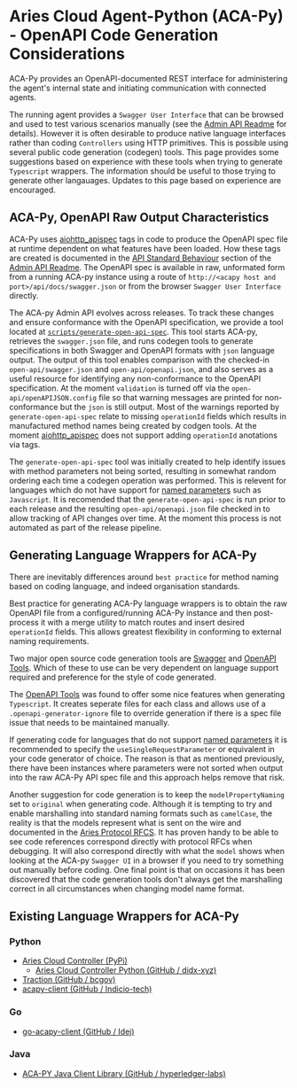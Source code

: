 # Aries Cloud Agent-Python (ACA-Py) - OpenAPI Code Generation Considerations

ACA-Py provides an OpenAPI-documented REST interface for administering the agent's internal state and initiating communication with connected agents.

The running agent provides a `Swagger User Interface` that can be browsed and used to test various scenarios manually (see the [Admin API Readme](AdminAPI.md) for details). However it is often desirable to produce native language interfaces rather than coding `Controllers` using HTTP primitives. This is possible using several public code generation (codegen) tools. This page provides some suggestions based on experience with these tools when trying to generate `Typescript` wrappers. The information should be useful to those trying to generate other langauages. Updates to this page based on experience are encouraged.

## ACA-Py, OpenAPI Raw Output Characteristics

ACA-Py uses [aiohttp_apispec](https://github.com/maximdanilchenko/aiohttp-apispec) tags in code to produce the OpenAPI spec file at runtime dependent on what features have been loaded. How these tags are created is documented in the [API Standard Behaviour](https://github.com/hyperledger/aries-cloudagent-python/blob/main/AdminAPI.md#api-standard-behaviour) section of the [Admin API Readme](AdminAPI.md). The OpenAPI spec is available in raw, unformated form from a running ACA-py instance using a route of `http://<acapy host and port>/api/docs/swagger.json` or from the browser `Swagger User Interface` directly.

The ACA-py Admin API evolves across releases. To track these changes and ensure conformance with the OpenAPI specification, we provide a tool located at [`scripts/generate-open-api-spec`](scripts/generate-open-api-spec). This tool starts ACA-py, retrieves the `swagger.json` file, and runs codegen tools to generate specifications in both Swagger and OpenAPI formats with `json` language output. The output of this tool enables comparison with the checked-in `open-api/swagger.json` and `open-api/openapi.json`, and also serves as a useful resource for identifying any non-conformance to the OpenAPI specification. At the moment `validation` is turned off via the `open-api/openAPIJSON.config` file so that warning messages are printed for non-conformance but the `json` is still output. Most of the warnings reported by `generate-open-api-spec` relate to missing `operationId` fields which results in manufactured method names being created by codgen tools. At the moment [aiohttp_apispec](https://github.com/maximdanilchenko/aiohttp-apispec) does not support adding `operationId` anotations via tags.

The `generate-open-api-spec` tool was initially created to help identify issues with method parameters not being sorted, resulting in somewhat random ordering each time a codegen operation was performed. This is relevent for languages which do not have support for [named parameters](https://en.wikipedia.org/wiki/Named_parameter) such as `Javascript`. It is recomended that the `generate-open-api-spec` is run prior to each release and the resulting `open-api/openapi.json` file checked in to allow tracking of API changes over time. At the moment this process is not automated as part of the release pipeline.

## Generating Language Wrappers for ACA-Py

There are inevitably differences around `best practice` for method naming based on coding language, and indeed organisation standards.

Best practice for generating ACA-Py language wrappers is to obtain the raw OpenAPI file from a configured/running ACA-Py instance and then post-process it with a merge utility to match routes and insert desired `operationId` fields. This allows greatest flexibility in conforming to external naming requirements.

Two major open source code generation tools are [Swagger](https://github.com/swagger-api/swagger-codegen) and [OpenAPI Tools](https://github.com/OpenAPITools/openapi-generator). Which of these to use can be very dependent on language support required and preference for the style of code generated.

The [OpenAPI Tools](https://github.com/OpenAPITools/openapi-generator) was found to offer some nice features when generating `Typescript`. It creates seperate files for each class and allows use of a `.openapi-generator-ignore` file to override generation if there is a spec file issue that needs to be maintained manually.

If generating code for languages that do not support [named parameters](https://en.wikipedia.org/wiki/Named_parameter) it is recommended to specify the `useSingleRequestParameter` or equivalent in your code generator of choice. The reason is that as mentioned previously, there have been instances where parameters were not sorted when output into the raw ACA-Py API spec file and this approach helps remove that risk.

Another suggestion for code generation is to keep the `modelPropertyNaming` set to `original` when generating code. Although it is tempting to try and enable marshalling into standard naming formats such as `camelCase`, the reality is that the models represent what is sent on the wire and documented in the [Aries Protocol RFCS](https://github.com/hyperledger/aries-rfcs/tree/master/features). It has proven handy to be able to see code references correspond directly with protocol RFCs when debugging. It will also correspond directly with what the `model` shows when looking at the ACA-py `Swagger UI` in a browser if you need to try something out manually before coding. One final point is that on occasions it has been discovered that the code generation tools don't always get the marshalling correct in all circumstances when changing model name format.

## Existing Language Wrappers for ACA-Py

### Python

- [Aries Cloud Controller (PyPi)](https://pypi.org/project/aries-cloudcontroller/)
  - [Aries Cloud Controller Python (GitHub / didx-xyz)](https://github.com/didx-xyz/aries-cloudcontroller-python)
- [Traction (GitHub / bcgov)](https://github.com/bcgov/traction)
- [acapy-client (GitHub / Indicio-tech)](https://github.com/Indicio-tech/acapy-client)

### Go

- [go-acapy-client (GitHub / Idej)](https://github.com/ldej/go-acapy-client)

### Java

- [ACA-PY Java Client Library (GitHub / hyperledger-labs)](https://github.com/hyperledger-labs/acapy-java-client)
